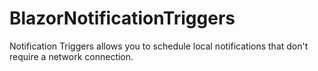 # BlazorNotificationTriggers
Notification Triggers allows you to schedule local notifications that don't require a network connection.
